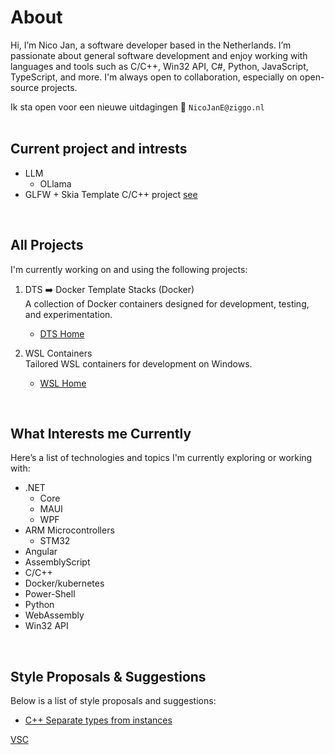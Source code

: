 # About 
Hi, I’m Nico Jan, a software developer based in the Netherlands. I’m passionate about general software development and enjoy working with languages and tools such as C/C++, Win32 API, C#, Python, JavaScript, TypeScript, and more. I'm always open to collaboration, especially on open-source projects.

Ik sta open voor een nieuwe uitdagingen
📧 `NicoJanE@ziggo.nl`
<br><br>

## Current project and intrests
- LLM
  - OLlama
-  GLFW + Skia Template C/C++ project [see](https://github.com/NicoJanE/WSL-Development-Stack-GLFW-Skia-CPP-Template)

<br>

## All Projects
I'm currently working on and using the following projects:

1. DTS ➡️ Docker Template Stacks (Docker) <br>
A collection of Docker containers designed for development, testing, and experimentation.

   * [DTS Home](https://nicojane.github.io/Docker-Template-Stacks-Home/)
  
2. WSL Containers <br>
   Tailored WSL containers for development on Windows.

   * [WSL Home](https://nicojane.github.io/WSL-Template-Stacks-Home/)
     
<!--    
1. PTR ➡️ Project Template Realization<br>
  A private(for now) foR creating applications based on templates, optional with a docker container(⚪)<br>
   [Click here](https://www.google.com) <br><br> -->
   
<br>

## What Interests me Currently
Here’s a list of technologies and topics I'm currently exploring or working with:
- .NET
  - Core
  - MAUI
  - WPF
- ARM Microcontrollers
  - STM32
- Angular
- AssemblyScript
- C/C++
- Docker/kubernetes
- Power-Shell
- Python
- WebAssembly
- Win32 API

<br>

## Style Proposals & Suggestions

Below is a list of style proposals and suggestions:

- [C++ Separate types from instances](https://nicojane.github.io/WSL-Development-Stack-GLFW-Skia-CPP-Template/Howtos/CPPStyle-type-name-separation)

[VSC](https://gist.github.com/NicoJanE/bd7a66e22b5fec1e29c01880c5511326)
<!--- 
- 📫 How to reach me at Nico2993ee@live.nl

-  <a href="https://gist.github.com/NicoJanE/c4433a9836ff5da1a8900e27f8614546">Something</a>  
-->

<!---
NicoJanE/NicoJanE is a ✨ special ✨ repository because its `README.md` (this file) appears on your GitHub profile.
You can click the Preview link to take a look at your changes.
--->



<!--
<sub>Legend</sub>
<table>
    <thead>                
        <tr>  <th>Planned public</th><th>⚪</th>  </tr>
        <tr>  <th>private</th><th>🔴</th>  </tr>        
        <tr>  <th>public</th> <th>🟢</th>  </tr>
    </thead>    
</table><br><br>
-->
